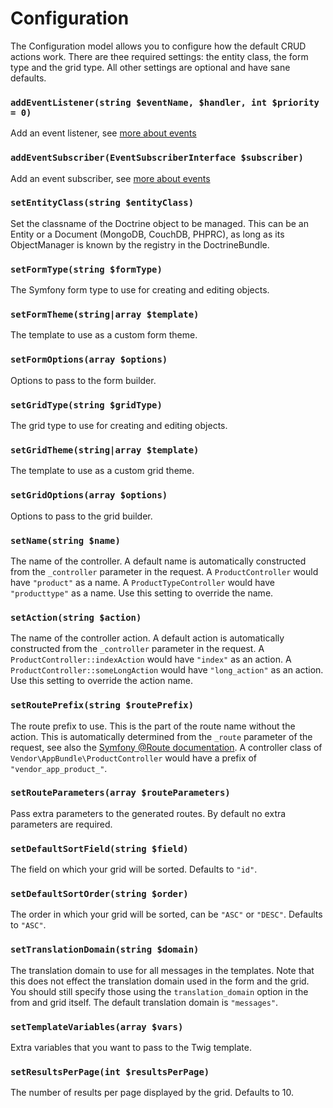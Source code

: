 Configuration
=============

The Configuration model allows you to configure how the default CRUD actions work. There
are thee required settings: the entity class, the form type and the grid type. All other
settings are optional and have sane defaults.

### `addEventListener(string $eventName, $handler, int $priority = 0)`

Add an event listener, see [more about events](events.md)


### `addEventSubscriber(EventSubscriberInterface $subscriber)`

Add an event subscriber, see [more about events](events.md)


### `setEntityClass(string $entityClass)`

Set the classname of the Doctrine object to be managed. This can be an Entity or a Document (MongoDB,
CouchDB, PHPRC), as long as its ObjectManager is known by the registry in the DoctrineBundle.


### `setFormType(string $formType)`

The Symfony form type to use for creating and editing objects.


### `setFormTheme(string|array $template)`

The template to use as a custom form theme.


### `setFormOptions(array $options)`

Options to pass to the form builder.


### `setGridType(string $gridType)`

The grid type to use for creating and editing objects.


### `setGridTheme(string|array $template)`

The template to use as a custom grid theme.


### `setGridOptions(array $options)`

Options to pass to the grid builder.


### `setName(string $name)`

The name of the controller. A default name is automatically constructed from the `_controller` parameter
in the request. A `ProductController` would have `"product"` as a name. A `ProductTypeController` would
have `"producttype"` as a name. Use this setting to override the name.


### `setAction(string $action)`

The name of the controller action. A default action is automatically constructed from the `_controller` parameter
in the request. A `ProductController::indexAction` would have `"index"` as an action. A `ProductController::someLongAction` would
have `"long_action"` as an action. Use this setting to override the action name.


### `setRoutePrefix(string $routePrefix)`

The route prefix to use. This is the part of the route name without the action. This is automatically
determined from the `_route` parameter of the request, see also the
[Symfony @Route documentation](http://symfony.com/doc/current/bundles/SensioFrameworkExtraBundle/annotations/routing.html#route-name).
A controller class of `Vendor\AppBundle\ProductController` would have a prefix of `"vendor_app_product_"`.

### `setRouteParameters(array $routeParameters)`

Pass extra parameters to the generated routes. By default no extra parameters are required.


### `setDefaultSortField(string $field)`

The field on which your grid will be sorted. Defaults to `"id"`.


### `setDefaultSortOrder(string $order)`

The order in which your grid will be sorted, can be `"ASC"` or `"DESC"`. Defaults to `"ASC"`.


### `setTranslationDomain(string $domain)`

The translation domain to use for all messages in the templates. Note that this does not effect the translation
domain used in the form and the grid. You should still specify those using the `translation_domain` option in
the from and grid itself. The default translation domain is `"messages"`.


### `setTemplateVariables(array $vars)`

Extra variables that you want to pass to the Twig template.


### `setResultsPerPage(int $resultsPerPage)`

The number of results per page displayed by the grid. Defaults to 10.
